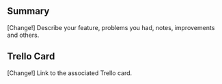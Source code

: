 ## Summary

[Change!] Describe your feature, problems you had, notes, improvements and others.

## Trello Card

[Change!] Link to the associated Trello card.

